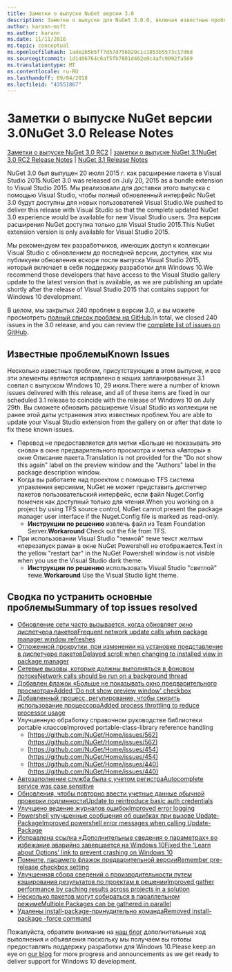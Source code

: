 ```yaml
---
title: Заметки о выпуске NuGet версии 3.0
description: Заметки о выпуске для NuGet 3.0.0, включая известные проблемы, исправления ошибок, добавленные функции и запросы на изменение структуры.
author: karann-msft
ms.author: karann
ms.date: 11/11/2016
ms.topic: conceptual
ms.openlocfilehash: 1ade2b5b5ff7d57d756829c1c1853b5573c17d6d
ms.sourcegitcommit: 1d1406764c6af5fb7801d462e0c4afc9092fa569
ms.translationtype: MT
ms.contentlocale: ru-RU
ms.lasthandoff: 09/04/2018
ms.locfileid: "43551867"
---
```

# <a name="nuget-30-release-notes"></a><span data-ttu-id="87d21-103">Заметки о выпуске NuGet версии 3.0</span><span class="sxs-lookup"><span data-stu-id="87d21-103">NuGet 3.0 Release Notes</span></span>

<span data-ttu-id="87d21-104">[Заметки о выпуске NuGet 3.0 RC2](../release-notes/nuget-3.0-RC2.md) | [заметки о выпуске NuGet 3.1](../release-notes/nuget-3.1.md)</span><span class="sxs-lookup"><span data-stu-id="87d21-104">[NuGet 3.0 RC2 Release Notes](../release-notes/nuget-3.0-RC2.md) | [NuGet 3.1 Release Notes](../release-notes/nuget-3.1.md)</span></span>

<span data-ttu-id="87d21-105">NuGet 3.0 был выпущен 20 июля 2015 г. как расширение пакета в Visual Studio 2015.</span><span class="sxs-lookup"><span data-stu-id="87d21-105">NuGet 3.0 was released on July 20, 2015 as a bundle extension to Visual Studio 2015.</span></span> <span data-ttu-id="87d21-106">Мы реализовали для доставки этого выпуска с помощью Visual Studio, чтобы полный обновленный интерфейс NuGet 3.0 будут доступны для новых пользователей Visual Studio.</span><span class="sxs-lookup"><span data-stu-id="87d21-106">We pushed to deliver this release with Visual Studio so that the complete updated NuGet 3.0 experience would be available for new Visual Studio users.</span></span> <span data-ttu-id="87d21-107">Эта версия расширения NuGet доступна только для Visual Studio 2015.</span><span class="sxs-lookup"><span data-stu-id="87d21-107">This NuGet extension version is only available for Visual Studio 2015.</span></span>

<span data-ttu-id="87d21-108">Мы рекомендуем тех разработчиков, имеющих доступ к коллекции Visual Studio с обновлением до последней версии, доступен, как мы публикуем обновления вскоре после выпуска Visual Studio 2015, который включает в себя поддержку разработки для Windows 10.</span><span class="sxs-lookup"><span data-stu-id="87d21-108">We recommend those developers that have access to the Visual Studio gallery update to the latest version that is available, as we are publishing an update shortly after the release of Visual Studio 2015 that contains support for Windows 10 development.</span></span>

<span data-ttu-id="87d21-109">В целом, мы закрытых 240 проблем в версии 3.0, и вы можете просмотреть [полный список проблем на GitHub](https://github.com/NuGet/Home/issues?q=milestone%3A3.0.0-RTM+is%3Aclosed).</span><span class="sxs-lookup"><span data-stu-id="87d21-109">In total, we closed 240 issues in the 3.0 release, and you can review the [complete list of issues on GitHub](https://github.com/NuGet/Home/issues?q=milestone%3A3.0.0-RTM+is%3Aclosed).</span></span>

## <a name="known-issues"></a><span data-ttu-id="87d21-110">Известные проблемы</span><span class="sxs-lookup"><span data-stu-id="87d21-110">Known Issues</span></span>

<span data-ttu-id="87d21-111">Несколько известных проблем, присутствующие в этом выпуске, и все эти элементы являются исправлено в наших запланированных 3.1 совпал с выпуском Windows 10, 29 июля.</span><span class="sxs-lookup"><span data-stu-id="87d21-111">There were a number of known issues delivered with this release, and all of these items are fixed in our scheduled 3.1 release to coincide with the release of Windows 10 on July 29th.</span></span>  <span data-ttu-id="87d21-112">Вы сможете обновить расширение Visual Studio из коллекции не ранее этой даты устранения этих известных проблем.</span><span class="sxs-lookup"><span data-stu-id="87d21-112">You are able to update your Visual Studio extension from the gallery on or after that date to fix these known issues.</span></span>

*  <span data-ttu-id="87d21-113">Перевод не предоставляется для метки «Больше не показывать это снова» в окне предварительного просмотра и метка «Авторы» в окне Описание пакета.</span><span class="sxs-lookup"><span data-stu-id="87d21-113">Translation is not provided for the "Do not show this again" label on the preview window and the "Authors" label in the package description window.</span></span>
*  <span data-ttu-id="87d21-114">Когда вы работаете над проектом с помощью TFS система управления версиями, NuGet не может представить диспетчер пакетов пользовательский интерфейс, если файл Nuget.Config помечен как доступный только для чтения.</span><span class="sxs-lookup"><span data-stu-id="87d21-114">When you working on a project by using TFS source control, NuGet cannot present the package manager user interface if the Nuget.Config file is marked as read-only.</span></span>
   * <span data-ttu-id="87d21-115">**Инструкции по решению** извлечь файл из Team Foundation Server.</span><span class="sxs-lookup"><span data-stu-id="87d21-115">**Workaround** Check out the file from TFS.</span></span>
*  <span data-ttu-id="87d21-116">При использовании Visual Studio "темной" теме текст желтым «перезапуск рама» в окне NuGet Powershell не отображается.</span><span class="sxs-lookup"><span data-stu-id="87d21-116">Text in the yellow "restart bar" in the NuGet Powershell window is not visible when you use the Visual Studio dark theme.</span></span>
   * <span data-ttu-id="87d21-117">**Инструкции по решению** использовать Visual Studio "светлой" теме.</span><span class="sxs-lookup"><span data-stu-id="87d21-117">**Workaround** Use the Visual Studio light theme.</span></span>


## <a name="summary-of-top-issues-resolved"></a><span data-ttu-id="87d21-118">Сводка по устранить основные проблемы</span><span class="sxs-lookup"><span data-stu-id="87d21-118">Summary of top issues resolved</span></span>

* [<span data-ttu-id="87d21-119">Обновление сети часто вызывается, когда обновляет окно диспетчера пакетов</span><span class="sxs-lookup"><span data-stu-id="87d21-119">Frequent network update calls when package manager window refreshes</span></span>](https://github.com/NuGet/Home/issues/515)
* [<span data-ttu-id="87d21-120">Отложенной прокрутки, при изменении на установке представление в диспетчере пакетов</span><span class="sxs-lookup"><span data-stu-id="87d21-120">Delayed scroll when changing to installed view in package manager</span></span>](https://github.com/NuGet/Home/issues/519)
* [<span data-ttu-id="87d21-121">Сетевые вызовы, которые должны выполняться в фоновом потоке</span><span class="sxs-lookup"><span data-stu-id="87d21-121">Network calls should be run on a background thread</span></span>](https://github.com/NuGet/Home/issues/516)
* [<span data-ttu-id="87d21-122">Добавлен флажок «Больше не показывать окно предварительного просмотра»</span><span class="sxs-lookup"><span data-stu-id="87d21-122">Added 'Do not show preview window' checkbox</span></span>](https://github.com/NuGet/Home/issues/566)
* [<span data-ttu-id="87d21-123">Добавленный процесс, регулирование, чтобы снизить использование процессора</span><span class="sxs-lookup"><span data-stu-id="87d21-123">Added process throttling to reduce processor usage</span></span>](https://github.com/NuGet/Home/issues/356)
* <span data-ttu-id="87d21-124">Улучшенную обработку справочном руководстве библиотеки portable классов</span><span class="sxs-lookup"><span data-stu-id="87d21-124">Improved portable-class-library reference handling</span></span>
    * [https://github.com/NuGet/Home/issues/562](https://github.com/NuGet/Home/issues/562)
    * [https://github.com/NuGet/Home/issues/454](https://github.com/NuGet/Home/issues/454)
    * [https://github.com/NuGet/Home/issues/440](https://github.com/NuGet/Home/issues/440)
* [<span data-ttu-id="87d21-125">Автозаполнение служба была с учетом регистра</span><span class="sxs-lookup"><span data-stu-id="87d21-125">Autocomplete service was case sensitive</span></span>](https://github.com/NuGet/Home/issues/198)
* [<span data-ttu-id="87d21-126">Обновления, чтобы повторно ввести учетные данные обычной проверки подлинности</span><span class="sxs-lookup"><span data-stu-id="87d21-126">Update to reintroduce basic auth credentials</span></span>](https://github.com/NuGet/Home/issues/456)
* [<span data-ttu-id="87d21-127">Улучшено ведение журналов ошибок</span><span class="sxs-lookup"><span data-stu-id="87d21-127">Improved error logging</span></span>](https://github.com/NuGet/Home/issues/407)
* [<span data-ttu-id="87d21-128">Powershell улучшенные сообщения об ошибках при вызове Update-Package</span><span class="sxs-lookup"><span data-stu-id="87d21-128">Improved powershell error messages when calling Update-Package</span></span>](https://github.com/NuGet/Home/issues/5)
* [<span data-ttu-id="87d21-129">Исправлена ссылка «Дополнительные сведения о параметрах» во избежание аварийно завершается на Windows 10</span><span class="sxs-lookup"><span data-stu-id="87d21-129">Fixed the 'Learn about Options' link to prevent crashing on Windows 10</span></span>](https://github.com/NuGet/Home/issues/822)
* [<span data-ttu-id="87d21-130">Помните, параметр флажок предварительной версии</span><span class="sxs-lookup"><span data-stu-id="87d21-130">Remember pre-release checkbox setting</span></span>](https://github.com/NuGet/Home/issues/732)
* [<span data-ttu-id="87d21-131">Улучшенная сбора сведений о производительности путем кэширования результатов по проектам в решении</span><span class="sxs-lookup"><span data-stu-id="87d21-131">Improved gather performance by caching results across projects in a solution</span></span>](https://github.com/NuGet/Home/issues/721)
* [<span data-ttu-id="87d21-132">Несколько пакетов могут собираться в параллельном режиме</span><span class="sxs-lookup"><span data-stu-id="87d21-132">Multiple Packages can be gathered in parallel</span></span>](https://github.com/NuGet/Home/issues/713)
* [<span data-ttu-id="87d21-133">Удалены install-package-принудительно команда</span><span class="sxs-lookup"><span data-stu-id="87d21-133">Removed install-package -force command</span></span>](https://github.com/NuGet/Home/issues/697)

<span data-ttu-id="87d21-134">Пожалуйста, обратите внимание на [наш блог](http://blog.nuget.org) дополнительные ход выполнения и объявления поскольку мы получаем вы готовы предоставлять поддержку разработки для Windows 10.</span><span class="sxs-lookup"><span data-stu-id="87d21-134">Please keep an eye on [our blog](http://blog.nuget.org) for more progress and announcements as we get ready to deliver support for Windows 10 development.</span></span>